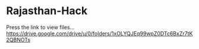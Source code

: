 # Rajasthan-Hack
Press the link to view files...
https://drive.google.com/drive/u/0/folders/1xOLYQJEq99wpZ0DTc6BxZr7tK2QBNOTs
